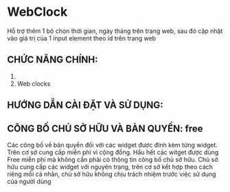 # WebClock
Hỗ trợ thêm 1 bộ chọn thời gian, ngày tháng trên trang web, sau đó cập nhật vào giá trị của 1 input element theo id trên trang web

## CHỨC NĂNG CHÍNH:
1. 
2. Web clocks

## HƯỚNG DẪN CÀI ĐẶT VÀ SỬ DỤNG:

## CÔNG BỐ CHỦ SỞ HỮU VÀ BẢN QUYỀN: free
  Các công bố về bản quyền đối với các widget được đính kèm từng widget. Trên cơ sở cung cấp miễn phí vì cộng đồng. Hầu hết các witget được dùng Free miễn phí mà không cần phải có thông tin công bố chủ sở hữu. Chủ sở hữu cung cấp các widget với nguyên trạng, trên cơ sở kết hợp theo cách riêng mỗi cá nhân, chủ sở hữu không chịu trách nhiệm trước việc sử dụng của người dùng


